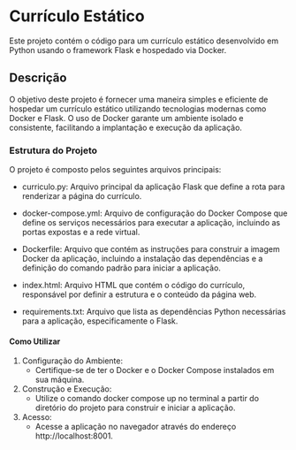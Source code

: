 # Currículo Estático
Este projeto contém o código para um currículo estático desenvolvido em Python usando o framework Flask e hospedado via Docker.

## Descrição
O objetivo deste projeto é fornecer uma maneira simples e eficiente de hospedar um currículo estático utilizando tecnologias modernas como Docker e Flask. O uso de Docker garante um ambiente isolado e consistente, facilitando a implantação e execução da aplicação.

### Estrutura do Projeto
O projeto é composto pelos seguintes arquivos principais:

- curriculo.py: Arquivo principal da aplicação Flask que define a rota para renderizar a página do currículo.

- docker-compose.yml: Arquivo de configuração do Docker Compose que define os serviços necessários para executar a aplicação, incluindo as portas expostas e a rede virtual.

- Dockerfile: Arquivo que contém as instruções para construir a imagem Docker da aplicação, incluindo a instalação das dependências e a definição do comando padrão para iniciar a aplicação.

- index.html: Arquivo HTML que contém o código do currículo, responsável por definir a estrutura e o conteúdo da página web.

- requirements.txt: Arquivo que lista as dependências Python necessárias para a aplicação, especificamente o Flask.

#### Como Utilizar
1. Configuração do Ambiente:
   - Certifique-se de ter o Docker e o Docker Compose instalados em sua máquina.
2. Construção e Execução:
   - Utilize o comando docker compose up no terminal a partir do diretório do projeto para construir e iniciar a aplicação.
3. Acesso:
   - Acesse a aplicação no navegador através do endereço http://localhost:8001.
